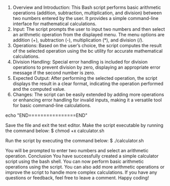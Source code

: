 1. Overview and Introduction: This Bash script performs basic arithmetic operations (addition, subtraction, multiplication, and division) between two numbers entered by the user. It provides a simple command-line interface for mathematical calculations.
2. Input: The script prompts the user to input two numbers and then select an arithmetic operation from the displayed menu. The menu options are addition (+), subtraction (-), multiplication (*), and division (/).
3. Operations: Based on the user’s choice, the script computes the result of the selected operation using the bc utility for accurate mathematical calculations.
4. Division Handling: Special error handling is included for division operations to prevent division by zero, displaying an appropriate error message if the second number is zero.
5. Expected Output: After performing the selected operation, the script displays the result in a clear format, indicating the operation performed and the computed value.
6. Changes: The script can be easily extended by adding more operations or enhancing error handling for invalid inputs, making it a versatile tool for basic command-line calculations.


echo "END================END"
 
 Save the file and exit the text editor. 
 Make the script executable by running the command below: 
 $ chmod +x calculator.sh
 
 Run the script by executing the command below: 
 $ ./calculator.sh
 
 You will be prompted to enter two numbers and select an arithmetic operation. 
 Conclusion 
 You have successfully created a simple calculator script using the bash shell. You can now perform basic arithmetic operations using the script. 
 You can also add more arithmetic operations or improve the script to handle more complex calculations. 
 If you have any questions or feedback, feel free to leave a comment. 
 Happy coding!

